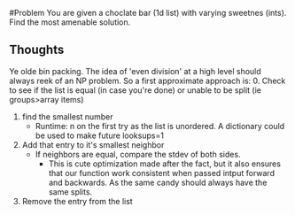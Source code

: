#Problem
You are given a choclate bar (1d list) with varying sweetnes (ints). Find the most amenable solution.


## Thoughts
Ye olde bin packing. The idea of 'even division' at a high level should always reek of an NP problem. 
So a first approximate approach is:
0. Check to see if the list is equal (in case you're done) or unable to be split (ie groups>array items) 
1. find the smallest number 
    * Runtime: n on the first try as the list is unordered. A dictionary could be used to make future looksups=1
2. Add that entry to it's smallest neighbor
    * If neighbors are equal, compare the stdev of both sides.
        * This is cute optimization made after the fact, but it also ensures that our function work consistent when passed intput forward and backwards. As the same candy should always have the same splits.
3. Remove the entry from the list